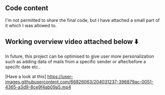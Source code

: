 ## Code content
I'm not permitted to share the final code, but I have attached a small part of it which I was allowed to.

## Working overview video attached below ⬇️
In future, this project can be optimised to give user more personalization such as adding data of mails from a specific sender or after/before a specifc date etc..


[Have a look at this]
https://user-images.githubusercontent.com/66826063/204031237-396879ac-0051-4365-a3d9-8ce9f4ab09a5.mp4

